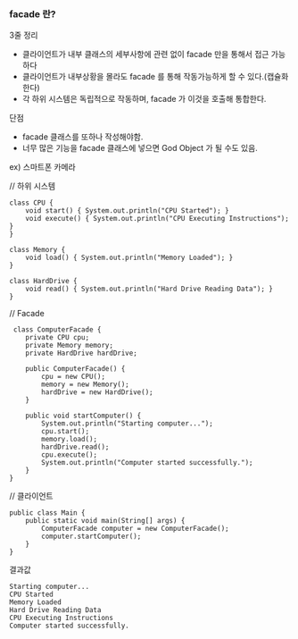 ### facade 란?
3줄 정리
* 클라이언트가 내부 클래스의 세부사항에 관련 없이 facade 만을 통해서 접근 가능하다
* 클라이언트가 내부상황을 몰라도 facade 를 통해 작동가능하게 할 수 있다.(캡슐화한다)
* 각 하위 시스템은 독립적으로 작동하며, facade 가 이것을 호출해 통합한다.


단점 
* facade 클래스를 또하나 작성해야함.
* 너무 많은 기능을 facade 클래스에 넣으면 God Object 가 될 수도 있음.

ex) 스마트폰 카메라

// 하위 시스템
```
class CPU {
    void start() { System.out.println("CPU Started"); }
    void execute() { System.out.println("CPU Executing Instructions"); }
}

class Memory {
    void load() { System.out.println("Memory Loaded"); }
}

class HardDrive {
    void read() { System.out.println("Hard Drive Reading Data"); }
}

```

// Facade

```
 class ComputerFacade {
    private CPU cpu;
    private Memory memory;
    private HardDrive hardDrive;
    
    public ComputerFacade() {
        cpu = new CPU();
        memory = new Memory();
        hardDrive = new HardDrive();
    }

    public void startComputer() {
        System.out.println("Starting computer...");
        cpu.start();
        memory.load();
        hardDrive.read();
        cpu.execute();
        System.out.println("Computer started successfully.");
    }
}
```


   



// 클라이언트
```
public class Main {
    public static void main(String[] args) {
        ComputerFacade computer = new ComputerFacade();
        computer.startComputer();
    }
}
```

결과값
```
Starting computer...
CPU Started
Memory Loaded
Hard Drive Reading Data
CPU Executing Instructions
Computer started successfully.
```